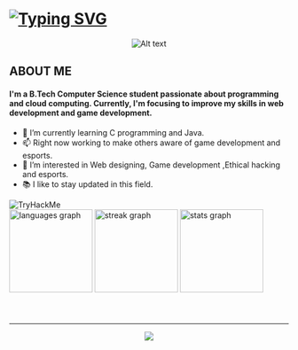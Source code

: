 
# [![Typing SVG](https://readme-typing-svg.demolab.com/?lines=Hi!+👋;I'm+JOSE+THOMAS)](https://git.io/typing-svg)

<p align="center"><img title="a title" alt="Alt text" src="https://media.giphy.com/media/Ah3zHH7hvsSB2/giphy.gif"></p>

## ABOUT ME

#### I'm a B.Tech Computer Science student passionate about programming and cloud computing. Currently, I'm focusing to improve my skills in web development and game development.


- 🌱 I’m currently learning C programming and Java.
- 📫 Right now working to make others aware of game development and esports.
- 🔭 I’m interested in Web designing, Game development ,Ethical hacking and esports.
- 📚 I like to stay updated in this field.

<img src="https://tryhackme-badges.s3.amazonaws.com/josethomas45.png" alt="TryHackMe">

<div align="left">
  <img src="https://github-readme-stats.vercel.app/api/top-langs?username=josethomas45&locale=en&hide_title=false&layout=compact&card_width=320&langs_count=5&theme=midnight-purple&hide_border=true&order=2" height="150" alt="languages graph"  />
  <img src="https://streak-stats.demolab.com?user=josethomas45&locale=en&mode=daily&theme=midnight-purple&hide_border=true&border_radius=5&date_format=j M[ Y]&order=3" height="150" alt="streak graph"  />
  <img src="https://github-readme-stats.vercel.app/api?username=josethomas45&hide_title=false&hide_rank=true&show_icons=true&include_all_commits=true&count_private=true&disable_animations=false&theme=midnight-purple&locale=en&hide_border=true&order=1" height="150" alt="stats graph"  />
</div>

###
<br>
<hr>
<div align="center">
  <img src="https://profile-counter.glitch.me/josethomas45/count.svg?"  />
</div>

###
